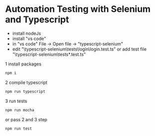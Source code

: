 # Automation Testing with Selenium and Typescript

- install nodeJs
- install "vs code"
- in "vs code" File -> Open file -> "typescript-selenium"
- edit "\typescript-selenium\tests\login\login.test.ts" or add test file "\typescript-selenium\tests\*.test.ts"

1 install packages
```sh
npm i
```

2 compile typescript
```sh
npm run typescript
```

3 run tests
```sh
npm run mocha
```

or pass 2 and 3 step
```sh
npm run test
```
